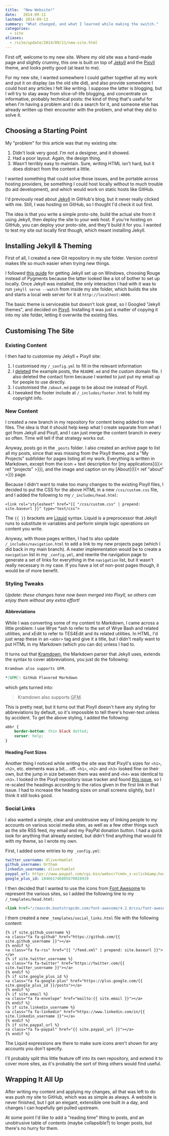 ```yaml
---
title:  "New Website!"
date:   2014-09-11
lastmod: 2014-09-13
summary: "What changed, and what I learned while making the switch."
categories:
  - site
aliases:
  - /site/update/2014/09/11/new-site.html
---
```


First off, welcome to my new site. Where my old site was a hand-made page and slightly crummy, this one is built on top of [Jekyll](https://jekyllrb.com/) and the [Pixyll](https://github.com/johnotander/pixyll) theme, and looks pretty good (at least to me).

For my new site, I wanted somewhere I could gather together all my work and put it on display (as the old site did), and also provide somewhere I could host any articles I felt like writing. I suppose the latter is blogging, but I will try to stay away from slice-of-life blogging, and concentrate on informative, probably technical posts: the kind of thing that's useful for when I'm having a problem and I do a search for it, and someone else has already written up their encounter with the problem, and what they did to solve it.

## Choosing a Starting Point

My "problem" for this article was that my existing site:

1. Didn't look very good. I'm not a designer, and it showed.
2. Had a poor layout. Again, the design thing.
3. Wasn't terribly easy to maintain. Sure, writing HTML isn't hard, but it does distract from the content a little.

I wanted something that could solve those issues, and be portable across hosting providers, be something I could host locally without to much trouble (to aid development), and which would work on static hosts like GitHub.

I'd previously read about [Jekyll](https://jekyllrb.com/) in GitHub's blog, but it never really clicked with me. Still, I was hosting on GitHub, so I thought I'd check it out first.

The idea is that you write a simple proto-site, build the actual site from it using Jekyll, then deploy the site to your web host. If you're hosting on GitHub, you can deploy your proto-site, and they'll build it for you. I wanted to test my site out locally first though, which meant installing Jekyll.

## Installing Jekyll & Theming

First of all, I created a new Git repository in my site folder. Version control makes life so much easier when trying new things.

I followed [this guide](http://jekyll-windows.juthilo.com/) for getting Jekyll set up on Windows, choosing Rouge instead of Pygments because the latter looked like a lot of bother to set up locally. Once Jekyll was installed, the only interaction I had with it was to run `jekyll serve --watch` from inside my site folder, which builds the site and starts a local web server for it at `http://localhost:4000`.

The basic theme is serviceable but doesn't look great, so I Googled "Jekyll themes", and decided on [Pixyll](https://pixyll.com/). Installing it was just a matter of copying it into my site folder, letting it overwrite the existing files.

## Customising The Site

### Existing Content

I then had to customise my Jekyll + Pixyll site:

1. I customised my `/_config.yml` to fill in the relevant information
2. I [deleted](https://github.com/Ortham/ortham.github.io/commit/c4cba1bd161910786fe1308af68aea79246aa4a3) the example posts, the `README.md` and the custom domain file. I also deleted the contact form because I wanted to just put my email up for people to use directly.
3. I customised the `/about.md` page to be about me instead of Pixyll.
4. I tweaked the footer include at `/_includes/footer.html` to hold my copyright info.

### New Content

I created a new branch in my repository for content being added to new files. The idea is that it should help keep what I create separate from what I got from Jekyll and Pixyll, and I can just merge the content branch in every so often. Time will tell if that strategy works out.

Anyway, posts go in the `_posts` folder. I also created an archive page to list all my posts, since that was missing from the Pixyll theme, and a "My Projects" subfolder for pages listing all my work. Everything is written in Markdown, except from the icon + text description for [my applications]({{< ref "projects" >}}), and the image and caption on my [About]({{< ref "about" >}}) page.

Because I didn't want to make too many changes to the existing Pixyll files, I decided to put the CSS for the above HTML in a new `/css/custom.css` file, and I added the following to my `/_includes/head.html`:

```liquid
<link rel="stylesheet" href="{{ "/css/custom.css" | prepend: site.baseurl }}" type="text/css">
```

The `{{ }}` brackets are [Liquid](https://shopify.github.io/liquid/) syntax. Liquid is a preprocessor that Jekyll runs to substitute in variables and perform simple logic operations on content you write.

Anyway, with those pages written, I had to also update `/_includes/navigation.html` to add a link to my new projects page (which I did back in my main branch). A neater implementation would be to create a `navigation` list in my `_config.yml`, and rewrite the navigation page to generate a set of links for everything in the `navigation` list, but it wasn't really necessary in my case. If you have a lot of non-post pages though, it would be of more benefit.

### Styling Tweaks

*Update: these changes have now been merged into Pixyll, so others can enjoy them without any extra effort!*

#### Abbreviations

While I was converting some of my content to Markdown, I came across a little problem: I use Wrye *ash to refer to the set of Wrye Bash and related utilities, and xEdit to refer to TES4Edit and its related utilities. In HTML, I'd just wrap these in an `<abbr>` tag and give it a title, but I didn't really want to put HTML in my Markdown (which you can do) unless I had to.

It turns out that [Kramdown](https://kramdown.gettalong.org/), the Markdown parser that Jekyll uses, extends the syntax to cover abbreviations, you just do the following:

```markdown
Kramdown also supports GFM.

*[GFM]: GitHub Flavored Markdown
```

which gets turned into:

> Kramdown also supports <abbr title="GitHub Flavored Markdown">GFM</abbr>.

This is pretty neat, but it turns out that Pixyll doesn't have any styling for abbreviations by default, so it's impossible to tell there's hover-text unless by accident. To get the above styling, I added the following:

```css
abbr {
    border-bottom: thin black dotted;
    cursor: help;
}
```

#### Heading Font Sizes

Another thing I noticed while writing the site was that Pixyll's sizes for `<h1>`, `<h2>`, etc. elements was a bit... off. `<h1>`, `<h2>` and `<h3>` looked fine on their own, but the jump in size between them was weird and `<h4>` was identical to `<h3>`. I looked in the Pixyll repository issue tracker and found [this issue](https://github.com/johnotander/pixyll/issues/59), so I re-scaled the headings according to the ratios given in the first link in that issue. I had to increase the heading sizes on small screens slightly, but I think it still looks good.

### Social Links

I also wanted a simple, clear and unobtrusive way of linking people to my accounts on various social media sites, as well as a few other things such as the site RSS feed, my email and my PayPal donation button. I had a quick look for anything that already existed, but didn't find anything that would fit with my theme, so I wrote my own.

First, I added some entries to my `_config.yml`:

```yaml
twitter_username: OliverHamlet
github_username: Ortham
linkedin_username: oliverhamlet
paypal_url: https://www.paypal.com/cgi-bin/webscr?cmd=_s-xclick&amp;hosted_button_id=HDR3YBGGYCLBG
google_plus_id: 104661746805670028939
```

I then decided that I wanted to use the icons from [Font Awesome](https://fontawesome.com) to represent the various sites, so I added the following line to my `/_templates/head.html`:

```html
<link href="//maxcdn.bootstrapcdn.com/font-awesome/4.2.0/css/font-awesome.min.css" rel="stylesheet">
```

I them created a new `_templates/social_links.html` file with the following content:

```liquid
{% if site.github_username %}
<a class="fa fa-github" href="https://github.com/{{ site.github_username }}"></a>
{% endif %}
<a class="fa fa-rss" href="{{ "/feed.xml" | prepend: site.baseurl }}"></a>
{% if site.twitter_username %}
<a class="fa fa-twitter" href="https://twitter.com/{{ site.twitter_username }}"></a>
{% endif %}
{% if site.google_plus_id %}
<a class="fa fa-google-plus" href="https://plus.google.com/{{ site.google_plus_id }}/posts"></a>
{% endif %}
{% if site.email %}
<a class="fa fa-envelope" href="mailto:{{ site.email }}"></a>
{% endif %}
{% if site.linkedin_username %}
<a class="fa fa-linkedin" href="https://www.linkedin.com/in/{{ site.linkedin_username }}"></a>
{% endif %}
{% if site.paypal_url %}
<a class="fa fa-paypal" href="{{ site.paypal_url }}"></a>
{% endif %}
```

The Liquid expressions are there to make sure icons aren't shown for any accounts you don't specify.

I'll probably split this little feature off into its own repository, and extend it to cover more sites, as it's probably the sort of thing others would find useful.

## Wrapping It All Up

After writing my content and applying my changes, all that was left to do was push my site to GitHub, which was as simple as always. A website is never finished, but I got an elegant, extensible one built in a day, and changes I can hopefully get pulled upstream.

At some point I'd like to add a "reading time" thing to posts, and an unobtrusive table of contents (maybe collapsible?) to longer posts, but there's no hurry for them.
